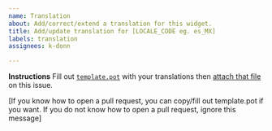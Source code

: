 ```yaml
---
name: Translation
about: Add/correct/extend a translation for this widget.
title: Add/update translation for [LOCALE_CODE eg. es_MX]
labels: translation
assignees: k-donn

---
```


**Instructions**
Fill out [`template.pot`](./plasmoid/translate/template.pot) with your translations then [attach that file](https://docs.github.com/en/enterprise-server@2.22/github/writing-on-github/working-with-advanced-formatting/attaching-files) on this issue.

[If you know how to open a pull request, you can copy/fill out template.pot if you want. If you do not know how to open a pull request, ignore this message]
